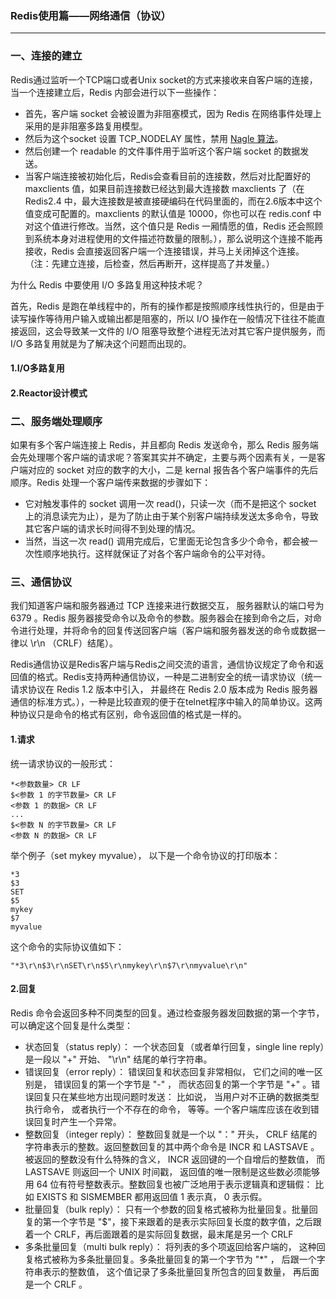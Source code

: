 ### Redis使用篇——网络通信（协议） ###
***

### 一、连接的建立 ###

Redis通过监听一个TCP端口或者Unix socket的方式来接收来自客户端的连接，当一个连接建立后，Redis 内部会进行以下一些操作：

- 首先，客户端 socket 会被设置为非阻塞模式，因为 Redis 在网络事件处理上采用的是非阻塞多路复用模型。
- 然后为这个socket 设置 TCP_NODELAY 属性，禁用 [Nagle 算法](http://baike.baidu.com/view/2468335.htm)。
- 然后创建一个 readable 的文件事件用于监听这个客户端 socket 的数据发送。
- 当客户端连接被初始化后，Redis会查看目前的连接数，然后对比配置好的 maxclients 值，如果目前连接数已经达到最大连接数 maxclients 了（在 Redis2.4 中，最大连接数是被直接硬编码在代码里面的，而在2.6版本中这个值变成可配置的。maxclients 的默认值是 10000，你也可以在 redis.conf 中对这个值进行修改。当然，这个值只是 Redis 一厢情愿的值，Redis 还会照顾到系统本身对进程使用的文件描述符数量的限制。），那么说明这个连接不能再接收，Redis 会直接返回客户端一个连接错误，并马上关闭掉这个连接。（注：先建立连接，后检查，然后再断开，这样提高了并发量。）


为什么 Redis 中要使用 I/O 多路复用这种技术呢？

首先，Redis 是跑在单线程中的，所有的操作都是按照顺序线性执行的，但是由于读写操作等待用户输入或输出都是阻塞的，所以 I/O 操作在一般情况下往往不能直接返回，这会导致某一文件的 I/O 阻塞导致整个进程无法对其它客户提供服务，而 I/O 多路复用就是为了解决这个问题而出现的。

#### 1.I/O多路复用 ####


#### 2.Reactor设计模式 ####


### 二、服务端处理顺序 ###

如果有多个客户端连接上 Redis，并且都向 Redis 发送命令，那么 Redis 服务端会先处理哪个客户端的请求呢？答案其实并不确定，主要与两个因素有关，一是客户端对应的 socket 对应的数字的大小，二是 kernal 报告各个客户端事件的先后顺序。Redis 处理一个客户端传来数据的步骤如下：


- 它对触发事件的 socket 调用一次 read()，只读一次（而不是把这个 socket 上的消息读完为止），是为了防止由于某个别客户端持续发送太多命令，导致其它客户端的请求长时间得不到处理的情况。
- 当然，当这一次 read() 调用完成后，它里面无论包含多少个命令，都会被一次性顺序地执行。这样就保证了对各个客户端命令的公平对待。


### 三、通信协议 ###


我们知道客户端和服务器通过 TCP 连接来进行数据交互， 服务器默认的端口号为 6379 。Redis 服务器接受命令以及命令的参数。服务器会在接到命令之后，对命令进行处理，并将命令的回复传送回客户端（客户端和服务器发送的命令或数据一律以 \r\n （CRLF）结尾）。

Redis通信协议是Redis客户端与Redis之间交流的语言，通信协议规定了命令和返回值的格式。Redis支持两种通信协议，一种是二进制安全的统一请求协议（统一请求协议在 Redis 1.2 版本中引入， 并最终在 Redis 2.0 版本成为 Redis 服务器通信的标准方式。），一种是比较直观的便于在telnet程序中输入的简单协议。这两种协议只是命令的格式有区别，命令返回值的格式是一样的。

#### 1.请求 ####

统一请求协议的一般形式：

	*<参数数量> CR LF
	$<参数 1 的字节数量> CR LF
	<参数 1 的数据> CR LF
	...
	$<参数 N 的字节数量> CR LF
	<参数 N 的数据> CR LF

举个例子（set mykey myvalue）， 以下是一个命令协议的打印版本：

	*3
	$3
	SET
	$5
	mykey
	$7
	myvalue

这个命令的实际协议值如下：

	"*3\r\n$3\r\nSET\r\n$5\r\nmykey\r\n$7\r\nmyvalue\r\n"


#### 2.回复 ####

Redis 命令会返回多种不同类型的回复。通过检查服务器发回数据的第一个字节， 可以确定这个回复是什么类型：


- 状态回复（status reply）： 一个状态回复（或者单行回复，single line reply）是一段以 "+" 开始、 "\r\n" 结尾的单行字符串。
- 错误回复（error reply）： 错误回复和状态回复非常相似， 它们之间的唯一区别是， 错误回复的第一个字节是 "-" ， 而状态回复的第一个字节是 "+" 。错误回复只在某些地方出现问题时发送： 比如说， 当用户对不正确的数据类型执行命令， 或者执行一个不存在的命令， 等等。一个客户端库应该在收到错误回复时产生一个异常。
- 整数回复（integer reply）： 整数回复就是一个以 "：" 开头， CRLF 结尾的字符串表示的整数。返回整数回复的其中两个命令是 INCR 和 LASTSAVE 。 被返回的整数没有什么特殊的含义， INCR 返回键的一个自增后的整数值， 而 LASTSAVE 则返回一个 UNIX 时间戳， 返回值的唯一限制是这些数必须能够用 64 位有符号整数表示。整数回复也被广泛地用于表示逻辑真和逻辑假： 比如 EXISTS 和 SISMEMBER 都用返回值 1 表示真， 0 表示假。
- 批量回复（bulk reply）： 只有一个参数的回复格式被称为批量回复。批量回复的第一个字节是 "$"，接下来跟着的是表示实际回复长度的数字值，之后跟着一个 CRLF，再后面跟着的是实际回复数据，最末尾是另一个 CRLF
- 多条批量回复（multi bulk reply）： 将列表的多个项返回给客户端的， 这种回复格式被称为多条批量回复。多条批量回复的第一个字节为 "*" ， 后跟一个字符串表示的整数值， 这个值记录了多条批量回复所包含的回复数量， 再后面是一个 CRLF 。



















































































































































